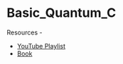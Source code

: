 ﻿# Basic_Quantum_C
Resources - 
* [YouTube Playlist](https://www.youtube.com/watch?v=nvv_l5xiBwY&list=PLhI5X1mNN8giEspGNb39R1d7ik6RlSI7l&index=2)
* [Book](https://www.amazon.in/Quantum-Computing-Everyone-Mit-Press/dp/0262539535)

